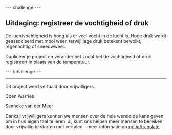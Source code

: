 --- challenge ---

## Uitdaging: registreer de vochtigheid of druk

De luchtvochtigheid is hoog als er veel vocht in de lucht is. Hoge druk wordt geassocieerd met mooi weer, terwijl lage druk betekent bewolkt, regenachtig of sneeuwweer.

Dupliceer je project en verander het zodat het de vochtigheid of druk registreert in plaats van de temperatuur.

--- /challenge ---
***
Dit project werd vertaald door vrijwilligers:

Coen Warries

Sanneke van der Meer

Dankzij vrijwilligers kunnen we mensen over de hele wereld de kans geven om in hun eigen taal te leren. Jij kunt ons helpen meer mensen te bereiken door vrijwillig te starten met vertalen - meer informatie op [rpf.io/translate](https://rpf.io/translate).
